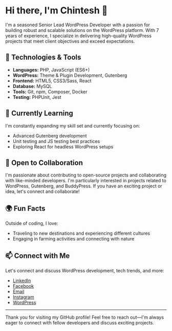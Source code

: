 # Hi there, I'm Chintesh 👋

I'm a seasoned Senior Lead WordPress Developer with a passion for building robust and scalable solutions on the WordPress platform. With 7 years of experience, I specialize in delivering high-quality WordPress projects that meet client objectives and exceed expectations.

## 🔧 Technologies & Tools

- **Languages:** PHP, JavaScript (ES6+)
- **WordPress:** Theme & Plugin Development, Gutenberg
- **Frontend:** HTML5, CSS3/Sass, React
- **Database:** MySQL
- **Tools:** Git, npm, Composer, Docker
- **Testing:** PHPUnit, Jest

## 🌱 Currently Learning

I'm constantly expanding my skill set and currently focusing on:
- Advanced Gutenberg development
- Unit testing and JS testing best practices
- Exploring React for headless WordPress setups

## 👯 Open to Collaboration

I'm passionate about contributing to open-source projects and collaborating with like-minded developers. I'm particularly interested in projects related to WordPress, Gutenberg, and BuddyPress. If you have an exciting project or idea, let's connect and collaborate!

## 🌍 Fun Facts

Outside of coding, I love:
- Traveling to new destinations and experiencing different cultures
- Engaging in farming activities and connecting with nature

## 📫 Connect with Me

Let's connect and discuss WordPress development, tech trends, and more:
- [LinkedIn](https://www.linkedin.com/in/chintesh-prajapati-199993167?)
- [Facebook](https://www.facebook.com/chintesh.prajapati/)
- [Email](mailto:prajapatichintesh@gmail.com)
- [Instagram](https://www.instagram.com/prajapati_chintesh/)
- [WordPress](https://profiles.wordpress.org/chinteshprajapati/)

---

Thank you for visiting my GitHub profile! Feel free to reach out—I'm always eager to connect with fellow developers and discuss exciting projects.
